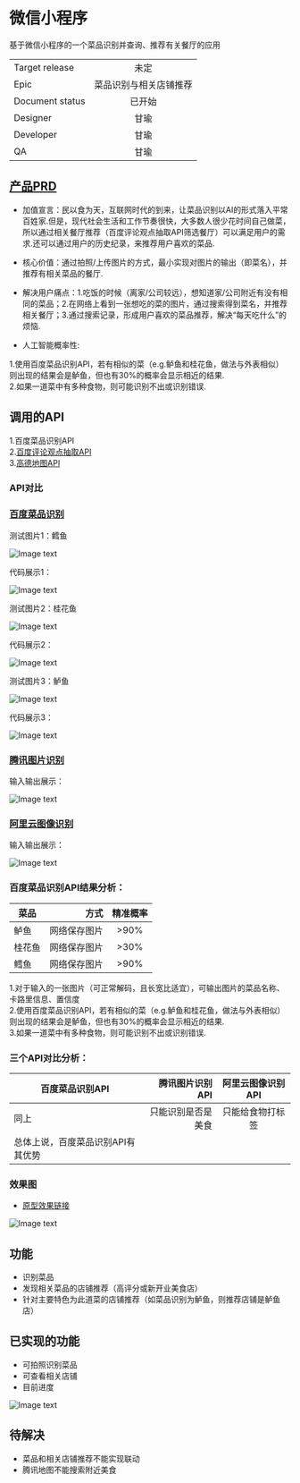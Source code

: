 # 微信小程序
基于微信小程序的一个菜品识别并查询、推荐有关餐厅的应用  


|         |            |
| ------------- |:-------------:|
| Target release     | 未定 |
| Epic      |  菜品识别与相关店铺推荐   |
| Document status | 已开始      |
| Designer        | 甘瑜 |
| Developer       | 甘瑜 |
| QA | 甘瑜  |


## [产品PRD](https://github.com/kkrrystal2/API_ML_AI/blob/master/PRD.md)  
* 加值宣言：民以食为天，互联网时代的到来，让菜品识别以AI的形式落入平常百姓家.但是，现代社会生活和工作节奏很快，大多数人很少花时间自己做菜，所以通过相关餐厅推荐（百度评论观点抽取API筛选餐厅）可以满足用户的需求.还可以通过用户的历史纪录，来推荐用户喜欢的菜品.  

* 核心价值：通过拍照/上传图片的方式，最小实现对图片的输出（即菜名），并推荐有相关菜品的餐厅. 

* 解决用户痛点：1.吃饭的时候（离家/公司较远），想知道家/公司附近有没有相同的菜品；2.在网络上看到一张想吃的菜的图片，通过搜索得到菜名，并推荐相关餐厅；3.通过搜索记录，形成用户喜欢的菜品推荐，解决“每天吃什么”的烦恼.

* 人工智能概率性:  

1.使用百度菜品识别API，若有相似的菜（e.g.鲈鱼和桂花鱼，做法与外表相似）则出现的结果会是鲈鱼，但也有30%的概率会显示相近的结果.  
2.如果一道菜中有多种食物，则可能识别不出或识别错误.

## 调用的API  
1.百度菜品识别API  
2.[百度评论观点抽取API](http://ai.baidu.com/docs#/NLP-API/top)  
3.[高德地图API](https://cloud.baidu.com/doc/IMAGERECOGNITION/ImageClassify-API.html#.E8.AF.B7.E6.B1.82.E8.AF.B4.E6.98.8E) 


### API对比
### [百度菜品识别](https://cloud.baidu.com/doc/IMAGERECOGNITION/ImageClassify-API.html#.E8.AF.B7.E6.B1.82.E8.AF.B4.E6.98.8E) 

测试图片1：鳕鱼  

![Image text](./鳕鱼.jpg)  

代码展示1：

![Image text](./可行性2.png)  

测试图片2：桂花鱼

![Image text](./guihuayu.jpg)  

代码展示2：

![Image text](./可行性3.png)  

测试图片3：鲈鱼

![Image text](./luyu.jpg)  

代码展示3：

![Image text](./可行性4.png)  

### [腾讯图片识别](https://ai.qq.com/product/visionimgidy.shtml#scene) 

输入输出展示：

![Image text](./腾讯.png)  

### [阿里云图像识别](https://data.aliyun.com/ai?spm=5176.12127922.1238513.3.30306c06Elegza#/image-tag) 

输入输出展示：

![Image text](./阿里云.png)

### 百度菜品识别API结果分析：

| 菜品        | 方式    |  精准概率  |
| --------   | -----:   | :----: |
| 鲈鱼        | 网络保存图片      |   >90%   |
| 桂花鱼        | 网络保存图片      |   >30%    |
| 鳕鱼        | 网络保存图片      |   >90%    |  

1.对于输入的一张图片（可正常解码，且长宽比适宜），可输出图片的菜品名称、卡路里信息、置信度  
2.使用百度菜品识别API，若有相似的菜（e.g.鲈鱼和桂花鱼，做法与外表相似）则出现的结果会是鲈鱼，但也有30%的概率会显示相近的结果.  
3.如果一道菜中有多种食物，则可能识别不出或识别错误.  

### 三个API对比分析：  

|    百度菜品识别API    | 腾讯图片识别API    |  阿里云图像识别API  |
| --------   | -----:   | :----: |
| 同上        | 只能识别是否是美食      |   只能给食物打标签   |
| 总体上说，百度菜品识别API有其优势   |  



### 效果图  
* [原型效果链接](https://kkrrystal2.github.io/prototype/)

![Image text](./pro.jpg)

## 功能
* 识别菜品
* 发现相关菜品的店铺推荐（高评分或新开业美食店）  
* 针对主要特色为此道菜的店铺推荐（如菜品识别为鲈鱼，则推荐店铺是鲈鱼店）



## 已实现的功能  
* 可拍照识别菜品  
* 可查看相关店铺  
* 目前进度  

![Image text](./目前进度.gif)


## 待解决
* 菜品和相关店铺推荐不能实现联动  
* 腾讯地图不能搜索附近美食  

